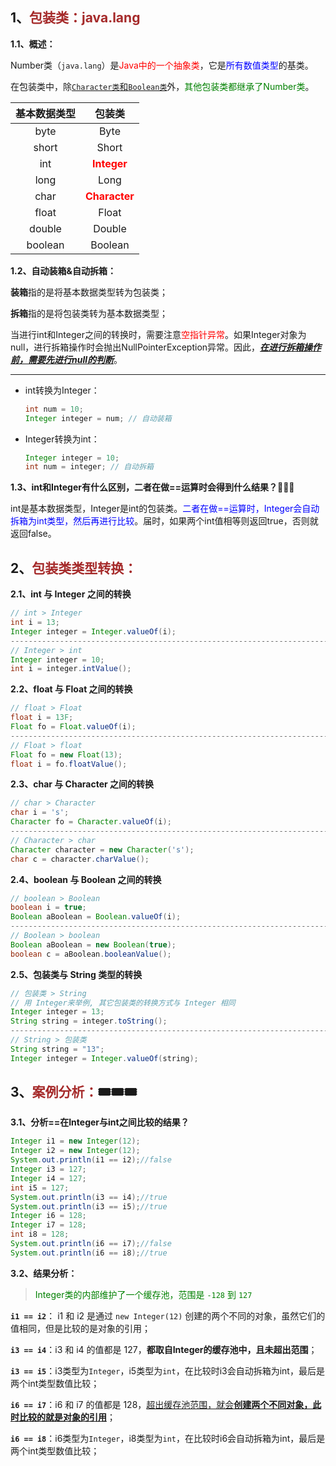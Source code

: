 ## 1、<span style='color:brown'>**包装类：java.lang**</span>

**1.1、概述：**

Number类（`java.lang`）是<span style="color:red">Java中的一个抽象类</span>，它是<span style="color:blue">所有数值类型</span>的基类。

在包装类中，除<u>`Character类`和`Boolean类`</u>外，<span style="color:green">其他包装类都继承了Number类</span>。

| 基本数据类型 |                    包装类                    |
| :----------: | :------------------------------------------: |
|     byte     |                     Byte                     |
|    short     |                    Short                     |
|     int      |  <span style='color:red'>**Integer**</span>  |
|     long     |                     Long                     |
|     char     | <span style='color:red'>**Character**</span> |
|    float     |                    Float                     |
|    double    |                    Double                    |
|   boolean    |                   Boolean                    |

**1.2、自动装箱&自动拆箱：**

**装箱**指的是将基本数据类型转为包装类；

**拆箱**指的是将包装类转为基本数据类型；

​	当进行int和Integer之间的转换时，需要注意<span style="color:red">空指针异常</span>。如果Integer对象为null，进行拆箱操作时会抛出NullPointerException异常。因此，<u>***在进行拆箱操作前，需要先进行null的判断***</u>。

---

- int转换为Integer：

  ```java
  int num = 10;
  Integer integer = num; // 自动装箱
  ```

- Integer转换为int：

  ```java
  Integer integer = 10;
  int num = integer; // 自动拆箱
  ```

**1.3、int和Integer有什么区别，二者在做==运算时会得到什么结果？**🎉🎋🎋

​	int是基本数据类型，Integer是int的包装类。<span style="color:blue">二者在做==运算时，Integer会自动拆箱为int类型，然后再进行比较</span>。届时，如果两个int值相等则返回true，否则就返回false。



## 2、<span style="color:brown">包装类类型转换：</span>

**2.1、int 与 Integer 之间的转换**

```java
// int > Integer
int i = 13;
Integer integer = Integer.valueOf(i);
------------------------------------------------------------------------------------------------------------
// Integer > int
Integer integer = 10;
int i = integer.intValue();
```

**2.2、float 与 Float 之间的转换**

```java
// float > Float
float i = 13F;
Float fo = Float.valueOf(i);
------------------------------------------------------------------------------------------------------------
// Float > float
Float fo = new Float(13);
float i = fo.floatValue();
```

**2.3、char 与 Character 之间的转换**

```java
// char > Character
char i = 's';
Character fo = Character.valueOf(i);
------------------------------------------------------------------------------------------------------------
// Character > char
Character character = new Character('s');
char c = character.charValue();
```

**2.4、boolean 与 Boolean 之间的转换**

```java
// boolean > Boolean
boolean i = true;
Boolean aBoolean = Boolean.valueOf(i);
------------------------------------------------------------------------------------------------------------
// Boolean > boolean
Boolean aBoolean = new Boolean(true);
boolean c = aBoolean.booleanValue();
```

**2.5、包装类与 String 类型的转换**

```java
// 包装类 > String 
// 用 Integer来举例, 其它包装类的转换方式与 Integer 相同
Integer integer = 13;
String string = integer.toString();
------------------------------------------------------------------------------------------------------------
// String > 包装类
String string = "13";
Integer integer = Integer.valueOf(string);
```



## 3、<span style="color:brown">案例分析：</span>🎟️🎟️🎟️

**3.1、分析==在Integer与int之间比较的结果？**

```java
Integer i1 = new Integer(12);
Integer i2 = new Integer(12);
System.out.println(i1 == i2);//false
Integer i3 = 127;
Integer i4 = 127;
int i5 = 127;
System.out.println(i3 == i4);//true
System.out.println(i3 == i5);//true
Integer i6 = 128;
Integer i7 = 128;
int i8 = 128;
System.out.println(i6 == i7);//false
System.out.println(i6 == i8);//true
```

**3.2、结果分析：**

> <span style="color:green">Integer类的内部维护了一个缓存池，范围是 `-128` 到 `127`</span>

**`i1 == i2`**： i1 和 i2 是通过 `new Integer(12)` 创建的两个不同的对象，虽然它们的值相同，但是比较的是对象的引用；

**`i3 == i4`**：i3 和 i4 的值都是 127，**都取自Integer的缓存池中，且未超出范围**；

**`i3 == i5`**：i3类型为`Integer`，i5类型为`int`，在比较时i3会自动拆箱为int，最后是两个int类型数值比较；

**`i6 == i7`**：i6 和 i7 的值都是 128，<u>超出缓存池范围，就会**创建两个不同对象，此时比较的就是对象的引用**</u>；

**`i6 == i8`**：i6类型为`Integer`，i8类型为`int`，在比较时i6会自动拆箱为int，最后是两个int类型数值比较；
